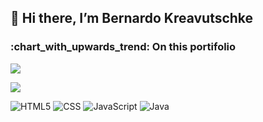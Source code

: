 <h2>👋 Hi there, I’m Bernardo Kreavutschke</h2>

<h3>:chart_with_upwards_trend: On this portifolio</h3>

![](https://github-readme-stats.vercel.app/api/top-langs/?username=Berkra07&theme=synthwave&show_icons=true&hide_border=true&layout=compact)

![](https://github-readme-stats.vercel.app/api?username=Berkra07&theme=synthwave&show_icons=true&hide_border=true&count_private=true)

![HTML5](https://img.shields.io/badge/-HTML5-333333?style=flat&logo=HTML5)
![CSS](https://img.shields.io/badge/-CSS-333333?style=flat&logo=CSS3&logoColor=1572B6)
![JavaScript](https://img.shields.io/badge/-JavaScript-333333?style=flat&logo=javascript)
![Java](https://img.shields.io/badge/java-%23ED8B00.svg?style=for-the-badge&logo=java&logoColor=white)
